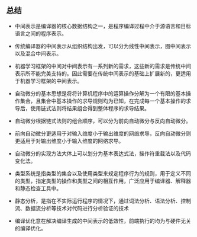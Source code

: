 总结
----

-   中间表示是编译器的核心数据结构之一，是程序编译过程中介于源语言和目标语言之间的程序表示。

-   传统编译器的中间表示从组织结构出发，可以分为线性中间表示，图中间表示以及混合中间表示。

-   机器学习框架的中间对中间表示有一系列新的需求，这些新的需求是传统中间表示所不能完美支持的。因此需要在传统中间表示的基础上扩展新的，更适用于机器学习框架的中间表示。

-   自动微分的基本思想是将将计算机程序中的运算操作分解为一个有限的基本操作集合，且集合中基本操作的求导规则均为已知，在完成每一个基本操作的求导后，使用链式法则将结果组合得到整体程序的求导结果。

-   自动微分根据链式法则的组合顺序，可以分为前向自动微分与反向自动微分。

-   前向自动微分更适用于对输入维度小于输出维度的网络求导，反向自动微分则更适用于对输出维度小于输入维度的网络求导。

-   自动微分的实现方法大体上可以划分为基本表达式法，操作符重载法以及代码变化法。

-   类型系统是指类型的集合以及使用类型来规定程序行为的规则，用于定义不同的类型，指定类型的操作和类型之间的相互作用，广泛应用于编译器、解释器和静态检查工具中。

-   静态分析，是指在不实际运行程序的情况下，通过词法分析、语法分析、控制流、数据流分析等技术对代码进行分析验证的技术

-   编译优化意在解决编译生成的中间表示的低效性，前端执行的均为与硬件无关的编译优化。

